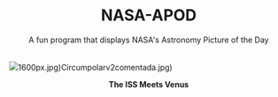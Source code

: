 <div align="center">
  <h1>
    NASA-APOD
  </h1>
</div>
  
<div align="center">
  A fun program that displays NASA's Astronomy Picture of the Day
</div>

<br>

![](https://apod.nasa.gov/apod/image/2504/Venus-ISSsingleframe.jpeg)1600px.jpg)Circumpolarv2comentada.jpg)

<p align = "center">
  <b>The ISS Meets Venus</b>
</p>
